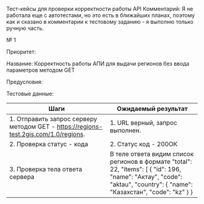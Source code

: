 Тест-кейсы для проверки корректности работы API
Комментарий: Я не работала еще с автотестами, но это есть в ближайших планах, поэтому как и сказано в комментарии к тестовому заданию - я выполню только ручную часть.

№ 1

Приоритет:

Название: Корректность работы АПИ для выдачи регионов без ввода параметров методом GET 

Предусловия:

Тестовые данные:

| Шаги | Ожидаемый результат |
| ---- | ------------------- |
| 1. Отправить запрос серверу методом GET - https://regions-test.2gis.com/1.0/regions. | 1. URL верный, запрос выполнен. |
| 2. Проверка статус - кода | 2. Статус код - 200ОК |
| 3. Проверка тела ответа сервера | В теле ответа видим список регионов в формате    "total": 22,   "items": [   {   "id": 196,    "name": "Актау",    "code": "aktau",   "country": {   "name": "Казахстан",   "code": "kz"   }   } |